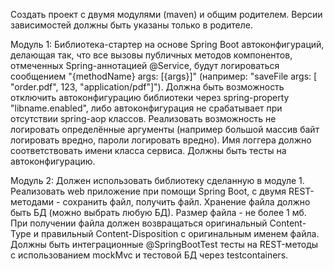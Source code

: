 Создать проект с двумя модулями (maven) и общим родителем.
Версии зависимостей должны быть указаны только в родителе.

Модуль 1:
Библиотека-стартер на основе Spring Boot автоконфигураций, делающая так, что все вызовы публичных методов компонентов,
отмеченных Spring-аннотацией @Service, будут логироваться сообщением "{methodName} args: [{args}]" (например: "saveFile
args: [ "order.pdf", 123, "application/pdf"]").
Должна быть возможность отключить автоконфигурацию библиотеки через spring-property "libname.enabled", либо
автоконфигурация не срабатывает при отсутствии spring-aop классов. Реализовать возможность не логировать определённые
аргументы (например большой массив байт логировать вредно, пароли логировать вредно). Имя логгера должно соответствовать
имени класса сервиса.
Должны быть тесты на автоконфигурацию.

Модуль 2:
Должен использовать библиотеку сделанную в модуле 1. Реализовать web приложение при помощи Spring Boot, с двумя
REST-методами - сохранить файл, получить файл. Хранение файла должно быть БД (можно выбрать любую БД). Размер файла - не
более 1 мб. При получении файла должен возвращаться оригинальный Content-Type и правильный Content-Disposition с
оригинальным именем файла.
Должны быть интеграционные @SpringBootTest тесты на REST-методы с использованием mockMvc и тестовой БД через
testcontainers.
